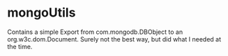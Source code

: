 mongoUtils
==========
Contains a simple Export from com.mongodb.DBObject to an org.w3c.dom.Document.
Surely not the best way, but did what I needed at the time.
